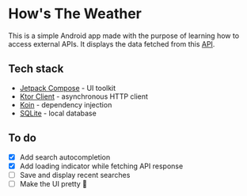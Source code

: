 # How's The Weather
This is a simple Android app made with the purpose of learning how to access external APIs. It displays the data fetched from this [API](https://github.com/chubin/wttr.in).

## Tech stack
- [Jetpack Compose](https://developer.android.com/jetpack/compose) - UI toolkit
- [Ktor Client](https://ktor.io/docs/client.html) - asynchronous HTTP client
- [Koin](https://insert-koin.io/) - dependency injection
- [SQLite](https://www.sqlite.org/index.html) - local database

## To do
- [x] Add search autocompletion
- [x] Add loading indicator while fetching API response
- [ ] Save and display recent searches
- [ ] Make the UI pretty 🦋
